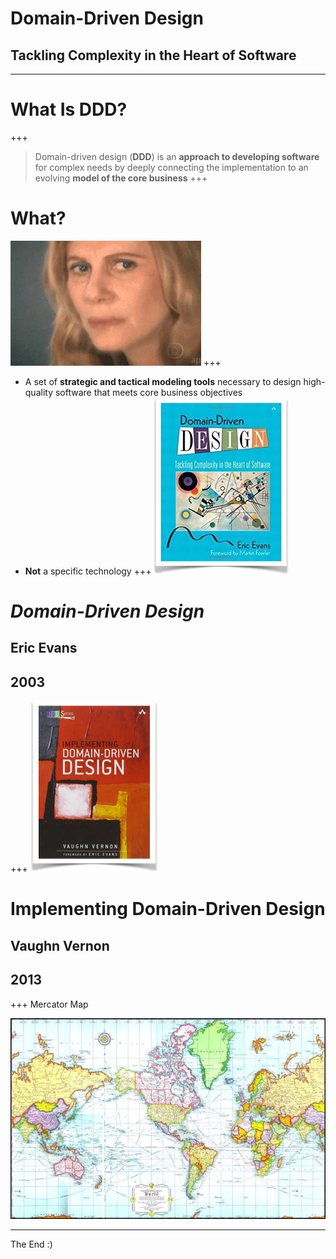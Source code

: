 # Domain-Driven Design
## Tackling Complexity in the Heart of Software
---
# What Is DDD? 
+++
> Domain-driven design (__DDD__) is an __approach to developing software__ for complex needs by deeply connecting the implementation to an evolving __model of the core business__ 
+++
# What?
![confused](assets/confused.gif)
+++
* A set of __strategic and tactical modeling tools__ necessary to design high-quality software that meets core business objectives
* __Not__ a specific technology
+++
![](assets/ddd_book.png)
# _Domain-Driven Design_
## Eric Evans
## 2003
+++
![](assets/iddd_book.png)
# Implementing Domain-Driven Design
## Vaughn Vernon
## 2013
+++
Mercator Map

![Mercator Map](assets/mercator_map.jpg)

---

The End :)